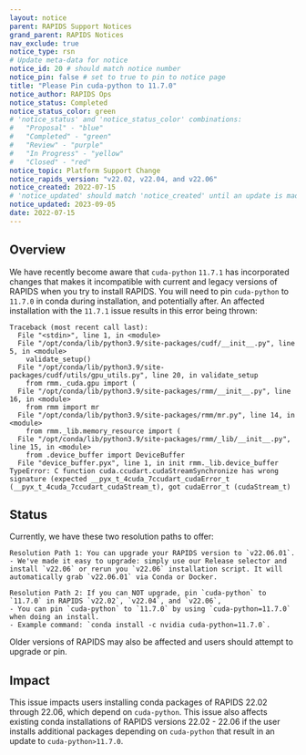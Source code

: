 ```yaml
---
layout: notice
parent: RAPIDS Support Notices
grand_parent: RAPIDS Notices
nav_exclude: true
notice_type: rsn
# Update meta-data for notice
notice_id: 20 # should match notice number
notice_pin: false # set to true to pin to notice page
title: "Please Pin cuda-python to 11.7.0"
notice_author: RAPIDS Ops
notice_status: Completed
notice_status_color: green
# 'notice_status' and 'notice_status_color' combinations:
#   "Proposal" - "blue"
#   "Completed" - "green"
#   "Review" - "purple"
#   "In Progress" - "yellow"
#   "Closed" - "red"
notice_topic: Platform Support Change
notice_rapids_version: "v22.02, v22.04, and v22.06"
notice_created: 2022-07-15
# 'notice_updated' should match 'notice_created' until an update is made
notice_updated: 2023-09-05
date: 2022-07-15
---
```


## Overview

We have recently become aware that `cuda-python` `11.7.1` has incorporated changes that makes it 
incompatible with current and legacy versions of RAPIDS when you try to install RAPIDS. You will 
need to pin `cuda-python` to `11.7.0` in conda during installation, and potentially after.  An 
affected installation with the `11.7.1` issue results in this error being thrown:
```
Traceback (most recent call last):
  File "<stdin>", line 1, in <module>
  File "/opt/conda/lib/python3.9/site-packages/cudf/__init__.py", line 5, in <module>
    validate_setup()
  File "/opt/conda/lib/python3.9/site-packages/cudf/utils/gpu_utils.py", line 20, in validate_setup
    from rmm._cuda.gpu import (
  File "/opt/conda/lib/python3.9/site-packages/rmm/__init__.py", line 16, in <module>
    from rmm import mr
  File "/opt/conda/lib/python3.9/site-packages/rmm/mr.py", line 14, in <module>
    from rmm._lib.memory_resource import (
  File "/opt/conda/lib/python3.9/site-packages/rmm/_lib/__init__.py", line 15, in <module>
    from .device_buffer import DeviceBuffer
  File "device_buffer.pyx", line 1, in init rmm._lib.device_buffer
TypeError: C function cuda.ccudart.cudaStreamSynchronize has wrong signature (expected __pyx_t_4cuda_7ccudart_cudaError_t (__pyx_t_4cuda_7ccudart_cudaStream_t), got cudaError_t (cudaStream_t)
```


## Status

Currently, we have these two resolution paths to offer:

	Resolution Path 1: You can upgrade your RAPIDS version to `v22.06.01`.  
	- We've made it easy to upgrade: simply use our Release selector and install `v22.06` or rerun you `v22.06` installation script. It will automatically grab `v22.06.01` via Conda or Docker.
	
	Resolution Path 2: If you can NOT upgrade, pin `cuda-python` to `11.7.0` in RAPIDS `v22.02`, `v22.04`, and `v22.06`, 
	- You can pin `cuda-python` to `11.7.0` by using `cuda-python=11.7.0` when doing an install.  
	- Example command: `conda install -c nvidia cuda-python=11.7.0`.  

Older versions of RAPIDS may also be affected and users should attempt to upgrade or pin.

## Impact

This issue impacts users installing conda packages of RAPIDS 22.02 through 22.06, 
which depend on `cuda-python`. This issue also affects existing conda installations of 
RAPIDS versions 22.02 - 22.06 if the user installs additional packages depending on 
`cuda-python` that result in an update to `cuda-python>11.7.0`.
